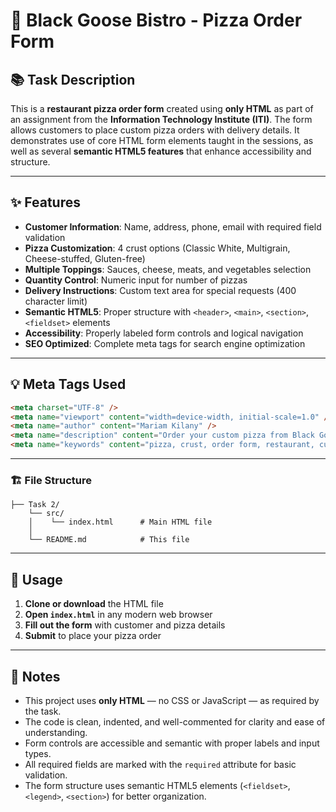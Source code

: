 # 🍕 Black Goose Bistro - Pizza Order Form

## 📚 Task Description
This is a **restaurant pizza order form** created using **only HTML** as part of an assignment from the **Information Technology Institute (ITI)**. The form allows customers to place custom pizza orders with delivery details. It demonstrates use of core HTML form elements taught in the sessions, as well as several **semantic HTML5 features** that enhance accessibility and structure.

---

## ✨ Features

- **Customer Information**: Name, address, phone, email with required field validation
- **Pizza Customization**: 4 crust options (Classic White, Multigrain, Cheese-stuffed, Gluten-free)
- **Multiple Toppings**: Sauces, cheese, meats, and vegetables selection
- **Quantity Control**: Numeric input for number of pizzas
- **Delivery Instructions**: Custom text area for special requests (400 character limit)
- **Semantic HTML5**: Proper structure with `<header>`, `<main>`, `<section>`, `<fieldset>` elements
- **Accessibility**: Properly labeled form controls and logical navigation
- **SEO Optimized**: Complete meta tags for search engine optimization

---

## 💡 Meta Tags Used

```html
<meta charset="UTF-8" />
<meta name="viewport" content="width=device-width, initial-scale=1.0" />
<meta name="author" content="Mariam Kilany" />
<meta name="description" content="Order your custom pizza from Black Goose Bistro. Choose crust and toppings with your own delivery instructions." />
<meta name="keywords" content="pizza, crust, order form, restaurant, custom pizza, Black Goose Bistro" />
```
---

### 🏗️ File Structure

```
├── Task 2/
    └── src/        
    │    └── index.html      # Main HTML file
    │
    └── README.md            # This file
```
---

## 🚀 Usage

1. **Clone or download** the HTML file
2. **Open `index.html`** in any modern web browser
3. **Fill out the form** with customer and pizza details
4. **Submit** to place your pizza order

---

## 📝 Notes

* This project uses **only HTML** — no CSS or JavaScript — as required by the task.
* The code is clean, indented, and well-commented for clarity and ease of understanding.
* Form controls are accessible and semantic with proper labels and input types.
* All required fields are marked with the `required` attribute for basic validation.
* The form structure uses semantic HTML5 elements (`<fieldset>`, `<legend>`, `<section>`) for better organization.
